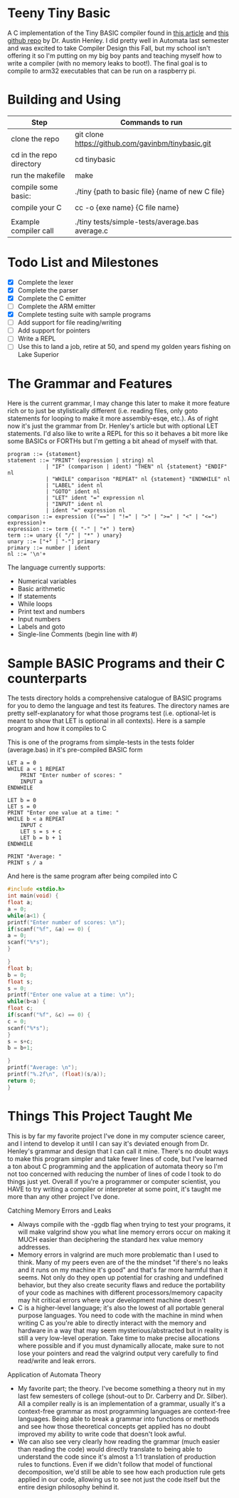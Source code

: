 # Teeny Tiny Basic
A C implementation of the Tiny BASIC compiler found in [this article](http://web.eecs.utk.edu/~azh/blog/teenytinycompiler1.html) and [this github repo](https://github.com/AZHenley/teenytinycompiler) by Dr. Austin Henley. I did pretty well in Automata last semester and was excited to take Compiler Design this Fall, but my
school isn't offering it so I'm putting on my big boy pants and teaching myself how to write a compiler (with no memory leaks to boot!). The final goal is to compile to arm32 executables that can be run on a raspberry pi.

# Building and Using
|          Step            |                  Commands to run                           |
|--------------------------|------------------------------------------------------------|
| clone the repo           | git clone https://github.com/gavinbm/tinybasic.git         |
| cd in the repo directory | cd tinybasic                                               |
| run the makefile         | make                                                       |
| compile some basic:      | ./tiny {path to basic file} {name of new C file}           |
| compile your C           | cc -o {exe name} {C file name}                             |
|                          |                                                            |
| Example compiler call    |./tiny tests/simple-tests/average.bas average.c             |

# Todo List and Milestones
- [x] Complete the lexer
- [x] Complete the parser
- [x] Complete the C emitter
- [ ] Complete the ARM emitter
- [x] Complete testing suite with sample programs
- [ ] Add support for file reading/writing
- [ ] Add support for pointers 
- [ ] Write a REPL
- [ ] Use this to land a job, retire at 50, and spend my golden years fishing on Lake Superior

# The Grammar and Features
Here is the current grammar, I may change this later to make it more feature rich or to just be stylistically different (i.e. reading files, only goto statements for looping to make it more assembly-esqe, etc.). As of right now it's just the grammar from Dr. Henley's article but with optional LET statements. I'd also like to write a REPL for this so it behaves a bit more like some BASICs or FORTHs but I'm getting a bit ahead of myself with that.
```
program ::= {statement}
statement ::= "PRINT" (expression | string) nl
            | "IF" (comparison | ident) "THEN" nl {statement} "ENDIF" nl
            | "WHILE" comparison "REPEAT" nl {statement} "ENDWHILE" nl
            | "LABEL" ident nl
            | "GOTO" ident nl
            | "LET" ident "=" expression nl
            | "INPUT" ident nl
            | ident "=" expression nl
comparison ::= expression (("==" | "!=" | ">" | ">=" | "<" | "<=") expression)+
expression ::= term {( "-" | "+" ) term}
term ::= unary {( "/" | "*" ) unary}
unary ::= ["+" | "-"] primary
primary ::= number | ident
nl ::= '\n'+
```

The language currently supports:
- Numerical variables
- Basic arithmetic
- If statements
- While loops
- Print text and numbers
- Input numbers
- Labels and goto
- Single-line Comments (begin line with #)

# Sample BASIC Programs and their C counterparts
The tests directory holds a comprehensive catalogue of BASIC programs for you to demo the language and test its features.
The directory names are pretty self-explanatory for what those programs test (i.e. optional-let is meant to show that LET is
optional in all contexts). Here is a sample program and how it compiles to C

This is one of the programs from simple-tests in the tests folder (average.bas) in it's pre-compiled BASIC form
```BASIC
LET a = 0
WHILE a < 1 REPEAT
    PRINT "Enter number of scores: "
    INPUT a
ENDWHILE

LET b = 0
LET s = 0
PRINT "Enter one value at a time: "
WHILE b < a REPEAT
    INPUT c
    LET s = s + c
    LET b = b + 1
ENDWHILE

PRINT "Average: "
PRINT s / a
```
And here is the same program after being compiled into C
```C
#include <stdio.h>
int main(void) {
float a;
a = 0;
while(a<1) {
printf("Enter number of scores: \n");
if(scanf("%f", &a) == 0) {
a = 0;
scanf("%*s");
}

}
float b;
b = 0;
float s;
s = 0;
printf("Enter one value at a time: \n");
while(b<a) {
float c;
if(scanf("%f", &c) == 0) {
c = 0;
scanf("%*s");
}
s = s+c;
b = b+1;

}
printf("Average: \n");
printf("%.2f\n", (float)(s/a));
return 0;
}
```

# Things This Project Taught Me
This is by far my favorite project I've done in my computer science career, and I intend to develop it until I can say
it's deviated enough from Dr. Henley's grammar and design that I can call it mine. There's no doubt ways to make this program
simpler and take fewer lines of code, but I've learned a ton about C programming and the application of automata theory
so I'm not too concerned with reducing the number of lines of code I took to do things just yet. Overall if you're a 
programmer or computer scientist, you HAVE to try writing a compiler or interpreter at some point, it's taught me more than
any other project I've done.

Catching Memory Errors and Leaks
 - Always compile with the -ggdb flag when trying to test your programs, it will make valgrind show you what line
   memory errors occur on making it MUCH easier than deciphering the standard hex value memory addresses.
 - Memory errors in valgrind are much more problematic than I used to think. Many of my peers even are of the
   the mindset "if there's no leaks and it runs on my machine it's good" and that's far more harmful than it seems.
   Not only do they open up potential for crashing and undefined behavior, but they also create security flaws and
   reduce the portability of your code as machines with different processors/memory capacity may hit critical errors
   where your development machine doesn't
 - C is a higher-level language; it's also the lowest of all portable general purpose languages. You need to code with
   the machine in mind when writing C as you're able to directly interact with the memory and hardware in a way that
   may seem mysterious/abstracted but in reality is still a very low-level operation. Take time to make precise allocations
   where possible and if you must dynamically allocate, make sure to not lose your pointers and read the valgrind output
   very carefully to find read/write and leak errors.

Application of Automata Theory
 - My favorite part; the theory. I've become something a theory nut in my last few semesters of college (shout-out to Dr. Carberry 
   and Dr. Silber). All a compiler really is is an implementation of a grammar, usually it's a context-free grammar as most programming
   languages are context-free languages. Being able to break a grammar into functions or methods and see how those theoretical concepts
   get applied has no doubt improved my ability to write code that doesn't look awful.
 - We can also see very clearly how reading the grammar (much easier than reading the code) would directly translate to being able to
   understand the code since it's almost a 1:1 translation of production rules to functions. Even if we didn't follow that model of
   functional decomposition, we'd still be able to see how each production rule gets applied in our code, allowing us to see not just
   the code itself but the entire design philosophy behind it.
